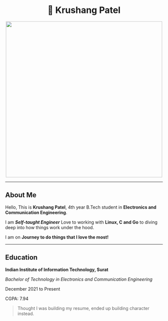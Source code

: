 <h1 align="center"> 🐧 Krushang Patel</h1>

<div align="center">

<img src="https://user-images.githubusercontent.com/74038190/225813708-98b745f2-7d22-48cf-9150-083f1b00d6c9.gif" width="500"> </div>

---

## About Me

Hello, This is **Krushang Patel**, 4th year B.Tech student in **Electronics and Communication Engineering**.

I am **_Self-taught Engineer_** Love to working with **Linux, C and Go** to diving deep into how things work under the hood.

I am on **Journey to do things that I love the most!**

---

## Education

**Indian Institute of Information Technology, Surat**

_Bachelor of Technology in Electronics and Communication Engineering_

December 2021 to Present

CGPA: 7.94

> Thought I was building my resume, ended up building character instead.

